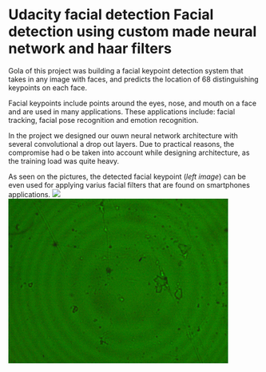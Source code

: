 # Udacity facial detection  Facial detection using custom made neural network and haar filters

Gola of this project was building a facial keypoint detection system that takes in any image with faces, and predicts the location of 68 distinguishing keypoints on each face.

Facial keypoints include points around the eyes, nose, and mouth on a face and are used in many applications. These applications include: facial tracking, facial pose recognition and emotion recognition. 

In the project we designed our ouwn neural network architecture with several convolutional a drop out layers. Due to practical reasons, the compromise had o be taken into account while designing architecture, as the training load was quite heavy.

As seen on the pictures, the detected facial keypoint (<i>left image</i>) can be even used for applying varius facial filters that are found on smartphones applications.
<img src="https://github.com/koles289/Newton_rings/blob/master/blue_4x_2.png" width="440"> <img src="https://github.com/koles289/Newton_rings/blob/master/green_10x_3.png" width="440">

